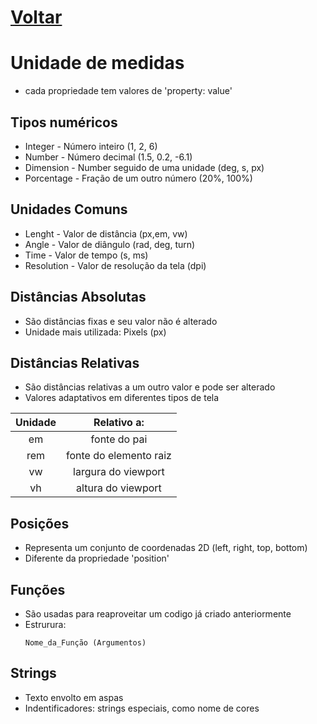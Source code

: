 # [Voltar](CSS.md)

# Unidade de medidas
  *  cada propriedade tem valores de 'property: value'

## Tipos numéricos
  * Integer       - Número inteiro (1, 2, 6)
  * Number        - Número decimal (1.5, 0.2, -6.1)
  * Dimension     - Number seguido de uma unidade (deg, s, px)
  * Porcentage    - Fração de um outro número (20%, 100%)

## Unidades Comuns
  * Lenght        - Valor de distância (px,em, vw)
  * Angle         - Valor de diângulo (rad, deg, turn)
  * Time          - Valor de tempo  (s, ms)
  * Resolution    - Valor de resolução da tela (dpi)

## Distâncias Absolutas
  * São distâncias fixas e seu valor não é alterado
  * Unidade mais utilizada: Pixels (px)

## Distâncias Relativas
  * São distâncias relativas a um outro valor e pode ser alterado
  * Valores adaptativos em diferentes tipos de tela
  
  | Unidade 	|       Relativo a:      	|
  |:-------:	|:----------------------:	|
  |    em   	|      fonte do pai      	|
  |   rem   	| fonte do elemento raiz 	|
  |    vw   	|   largura do viewport  	|
  |    vh   	|   altura do viewport   	|

## Posições
  * Representa um conjunto de coordenadas 2D (left, right, top, bottom)
  * Diferente da propriedade 'position'

## Funções
  * São usadas para reaproveitar um codigo já criado anteriormente
  * Estrurura:
      ```
      Nome_da_Função (Argumentos)
      ```
      
## Strings
  * Texto envolto em aspas 
  * Indentificadores: strings especiais, como nome de cores